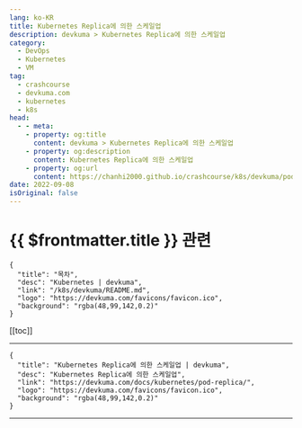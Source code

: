 ```yaml
---
lang: ko-KR
title: Kubernetes Replica에 의한 스케일업
description: devkuma > Kubernetes Replica에 의한 스케일업
category: 
  - DevOps
  - Kubernetes
  - VM
tag: 
  - crashcourse
  - devkuma.com
  - kubernetes
  - k8s
head:
  - - meta:
    - property: og:title
      content: devkuma > Kubernetes Replica에 의한 스케일업
    - property: og:description
      content: Kubernetes Replica에 의한 스케일업
    - property: og:url
      content: https://chanhi2000.github.io/crashcourse/k8s/devkuma/pod-replica.html
date: 2022-09-08
isOriginal: false
---
```


# {{ $frontmatter.title }} 관련

```component VPCard
{
  "title": "목차",
  "desc": "Kubernetes | devkuma",
  "link": "/k8s/devkuma/README.md",
  "logo": "https://devkuma.com/favicons/favicon.ico",
  "background": "rgba(48,99,142,0.2)"
}
```

[[toc]]

---

```component VPCard
{
  "title": "Kubernetes Replica에 의한 스케일업 | devkuma", 
  "desc": "Kubernetes Replica에 의한 스케일업", 
  "link": "https://devkuma.com/docs/kubernetes/pod-replica/", 
  "logo": "https://devkuma.com/favicons/favicon.ico",
  "background": "rgba(48,99,142,0.2)"
}
```

<!-- TODO: 작성 -->

---
